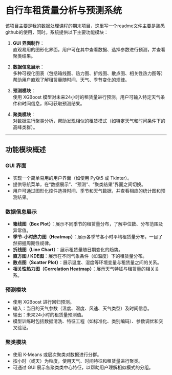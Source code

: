 # 自行车租赁量分析与预测系统

该项目主要是我的数据处理课程的期末项目，这里写一个readme文件主要是熟悉github的使用，同时。系统提供以下主要功能模块：

1. **GUI 界面制作**：  
   直观易用的图形化界面，用户可在其中查看数据、选择参数进行预测，并查看聚类结果。

2. **数据信息展示**：  
   多种可视化图表（包括箱线图、热力图、折线图、散点图、相关性热力图等）帮助用户直观了解租赁量随时间、天气、季节变化的规律。

3. **预测模块**：  
   使用 XGBoost 模型对未来24小时的租赁量进行预测。用户可输入特定天气条件和时间信息，即可获取预测结果。

4. **聚类模块**：  
   对数据进行聚类分析，帮助发现相似的租赁模式（如特定天气和时间条件下的高峰类群）。

---

## 功能模块概述

### GUI 界面
- 实现一个简单易用的用户界面（如使用 PyQt5 或 Tkinter）。  
- 提供导航菜单，在“数据展示”、“预测”、“聚类结果”界面之间切换。  
- 用户可通过图形化控件选择时间、季节和天气数据，并查看相应的统计图和预测结果。

### 数据信息展示
- **箱线图（Box Plot）**：展示不同季节的租赁量分布，了解中位数、分布范围及异常值。  
- **季节-小时热力图（Heatmap）**：展示各季节各小时平均租赁量分布，一目了然把握周期性规律。  
- **折线图（Line Chart）**：展示租赁量随日期变化的趋势。  
- **直方图 / KDE图**：展示在不同气象条件（如温度）下的租赁量分布。  
- **散点图（Scatter Plot）**：展示温度、湿度等环境变量与租赁量之间的关系。  
- **相关性热力图（Correlation Heatmap）**：展示天气特征与租赁量的相关关系。

### 预测模块
- 使用 XGBoost 进行回归预测。  
- 输入：当日的天气参数（温度、湿度、风速、天气类型）及时间信息。  
- 输出：未来24小时的租赁量预测值。  
- 模型训练时包括数据清洗、特征工程（如标准化、类别编码）、参数调优和交叉验证。

### 聚类模块
- 使用 K-Means 或层次聚类对数据进行分群。  
- 按小时（或天）为粒度，使用天气、时间特征和租赁量进行聚类。  
- 可通过 GUI 展示各聚类类中心特征，以帮助用户理解相似模式的分组。
